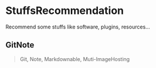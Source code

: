 # StuffsRecommendation
 Recommend some stuffs like software, plugins, resources...

## GitNote
> Git, Note, Markdownable, Muti-ImageHosting

